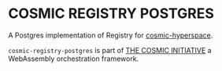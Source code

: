 # COSMIC REGISTRY POSTGRES
A Postgres implementation of Registry for [cosmic-hyperspace](../cosmic-hyperspace).

`cosmic-registry-postgres` is part of [THE COSMIC INITIATIVE](http://thecosmicinitiative.io) a WebAssembly orchestration framework.

